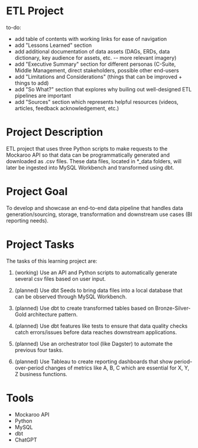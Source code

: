 # ETL Project 

to-do:
- add table of contents with working links for ease of navigation
- add "Lessons Learned" section 
- add additional documentation of data assets (DAGs, ERDs, data dictionary, key audience for assets, etc. -- more relevant imagery) 
- add "Executive Summary" section for different personas (C-Suite, Middle Management, direct stakeholders, possible other end-users
- add "Limitations and Considerations" (things that can be improved + things to add)
- add "So What?" section that explores why builing out well-designed ETL pipelines are important
- add "Sources" section which represents helpful resources (videos, articles, feedback acknowledgement, etc.)
  

# Project Description

ETL project that uses three Python scripts to make requests to the Mockaroo API so that data can be programmatically generated and downloaded as .csv files. These data files, located in *_data folders, will later be ingested into MySQL Workbench and transformed using dbt.

# Project Goal

To develop and showcase an end-to-end data pipeline that handles data generation/sourcing, storage, transformation and downstream use cases (BI reporting needs).

# Project Tasks

The tasks of this learning project are:

1) (working) Use an API and Python scripts to automatically generate several csv files based on user input.
   
2) (planned) Use dbt Seeds to bring data files into a local database that can be observed through MySQL Workbench.
   
3) (planned) Use dbt to create transformed tables based on Bronze-Silver-Gold architecture pattern.
   
4) (planned) Use dbt features like tests to ensure that data quality checks catch errors/issues before data reaches downstream applications.
   
5) (planned) Use an orchestrator tool (like Dagster) to automate the previous four tasks.
    
6) (planned) Use Tableau to create reporting dashboards that show period-over-period changes of metrics like A, B, C which are essential for X, Y, Z business functions.

# Tools 

- Mockaroo API
- Python 
- MySQL
- dbt
- ChatGPT 
